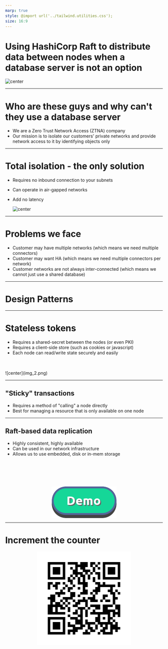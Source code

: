 ```yaml
---
marp: true
style: @import url('../tailwind.utilities.css');
size: 16:9
---
```

<style>
img[alt~="center"] {
  display: block;
  margin: 0 auto;
}
</style>
# Using HashiCorp Raft to distribute data between nodes when a database server is not an option
![center](https://github.com/avivklas/talks/assets/6282578/762747e0-46b4-4d38-b006-c857ebfa6db2)

---

# Who are these guys and why can't they use a database server
- We are a Zero Trust Network Access (ZTNA) company
- Our mission is to isolate our customers' private networks and provide network access to it by identifying objects only

---

# Total isolation - the only solution
- Requires no inbound connection to your subnets
- Can operate in air-gapped networks
- Add no latency

  ![center](https://github.com/avivklas/talks/assets/6282578/3e97de60-aceb-43de-bf9e-4abebb1e1d88)


---

# Problems we face
- Customer may have multiple networks (which means we need multiple connectors)
- Customer may want HA (which means we need multiple connectors per network)
- Customer networks are not always inter-connected (which means we cannot just use a shared database)

---

<!-- _class: lead -->
# Design Patterns

---

# Stateless tokens 
- Requires a shared-secret between the nodes (or even PKI)
- Requires a client-side store (such as cookies or javascript)
- Each node can read/write state securely and easily
<br />
<br />
![center](img_2.png)

---
  
## "Sticky" transactions
- Requires a method of "calling" a node directly
- Best for managing a resource that is only available on one node
 
--- 
## Raft-based data replication
- Highly consistent, highly available
- Can be used in our network infrastructure
- Allows us to use embedded, disk or in-mem storage

<br />
<br />
<br />
<br />

![center](img_1.png)

---

<!-- _class: lead -->
# Increment the counter

![center](img_4.png)
